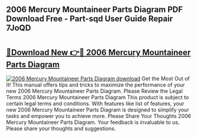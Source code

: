 ## 2006 Mercury Mountaineer Parts Diagram PDF Download Free - Part-sqd User Guide Repair 7JoQD

# <h2><a href="http://dfqhog.blite.top/?on=2006+Mercury+Mountaineer+Parts+Diagram">🔗Download New 👉🔴 2006 Mercury Mountaineer Parts Diagram</a></h2>

[![2006 Mercury Mountaineer Parts Diagram download](https://i.imgur.com/lujVjoI.png)](http://dfqhog.blite.top/?on=2006+Mercury+Mountaineer+Parts+Diagram)
Get the Most Out of It! This manual offers tips and tricks to maximize the performance of your new 2006 Mercury Mountaineer Parts Diagram. Please Review the Legal Terms 2006 Mercury Mountaineer Parts Diagram This product is subject to certain legal terms and conditions. With features like list of features, your new 2006 Mercury Mountaineer Parts Diagram is designed to simplify your tasks and empower you to achieve more. Please Share Your Thoughts 2006 Mercury Mountaineer Parts Diagram. Your feedback is invaluable to us. Please share your thoughts and suggestions.
